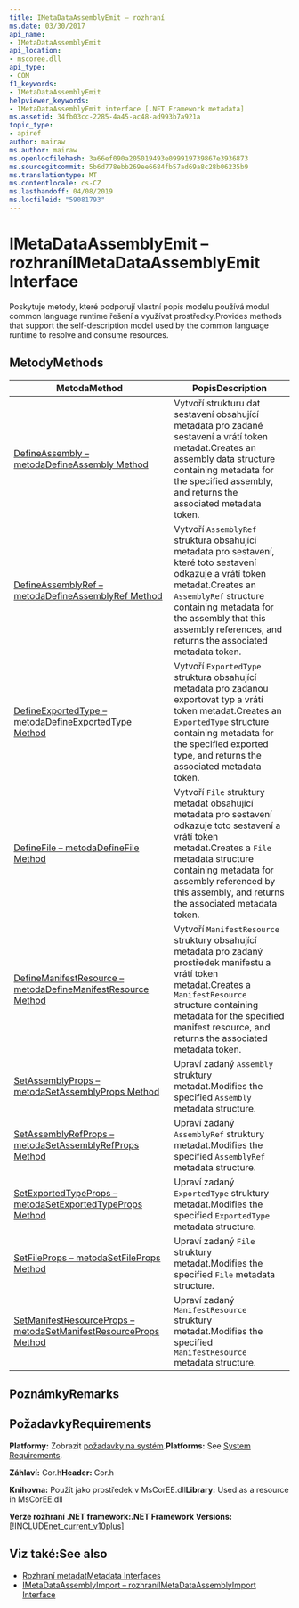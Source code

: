 ```yaml
---
title: IMetaDataAssemblyEmit – rozhraní
ms.date: 03/30/2017
api_name:
- IMetaDataAssemblyEmit
api_location:
- mscoree.dll
api_type:
- COM
f1_keywords:
- IMetaDataAssemblyEmit
helpviewer_keywords:
- IMetaDataAssemblyEmit interface [.NET Framework metadata]
ms.assetid: 34fb03cc-2285-4a45-ac48-ad993b7a921a
topic_type:
- apiref
author: mairaw
ms.author: mairaw
ms.openlocfilehash: 3a66ef090a205019493e099919739867e3936873
ms.sourcegitcommit: 5b6d778ebb269ee6684fb57ad69a8c28b06235b9
ms.translationtype: MT
ms.contentlocale: cs-CZ
ms.lasthandoff: 04/08/2019
ms.locfileid: "59081793"
---
```

# <a name="imetadataassemblyemit-interface"></a><span data-ttu-id="ad044-102">IMetaDataAssemblyEmit – rozhraní</span><span class="sxs-lookup"><span data-stu-id="ad044-102">IMetaDataAssemblyEmit Interface</span></span>
<span data-ttu-id="ad044-103">Poskytuje metody, které podporují vlastní popis modelu používá modul common language runtime řešení a využívat prostředky.</span><span class="sxs-lookup"><span data-stu-id="ad044-103">Provides methods that support the self-description model used by the common language runtime to resolve and consume resources.</span></span>  
  
## <a name="methods"></a><span data-ttu-id="ad044-104">Metody</span><span class="sxs-lookup"><span data-stu-id="ad044-104">Methods</span></span>  
  
|<span data-ttu-id="ad044-105">Metoda</span><span class="sxs-lookup"><span data-stu-id="ad044-105">Method</span></span>|<span data-ttu-id="ad044-106">Popis</span><span class="sxs-lookup"><span data-stu-id="ad044-106">Description</span></span>|  
|------------|-----------------|  
|[<span data-ttu-id="ad044-107">DefineAssembly – metoda</span><span class="sxs-lookup"><span data-stu-id="ad044-107">DefineAssembly Method</span></span>](../../../../docs/framework/unmanaged-api/metadata/imetadataassemblyemit-defineassembly-method.md)|<span data-ttu-id="ad044-108">Vytvoří strukturu dat sestavení obsahující metadata pro zadané sestavení a vrátí token metadat.</span><span class="sxs-lookup"><span data-stu-id="ad044-108">Creates an assembly data structure containing metadata for the specified assembly, and returns the associated metadata token.</span></span>|  
|[<span data-ttu-id="ad044-109">DefineAssemblyRef – metoda</span><span class="sxs-lookup"><span data-stu-id="ad044-109">DefineAssemblyRef Method</span></span>](../../../../docs/framework/unmanaged-api/metadata/imetadataassemblyemit-defineassemblyref-method.md)|<span data-ttu-id="ad044-110">Vytvoří `AssemblyRef` struktura obsahující metadata pro sestavení, které toto sestavení odkazuje a vrátí token metadat.</span><span class="sxs-lookup"><span data-stu-id="ad044-110">Creates an `AssemblyRef` structure containing metadata for the assembly that this assembly references, and returns the associated metadata token.</span></span>|  
|[<span data-ttu-id="ad044-111">DefineExportedType – metoda</span><span class="sxs-lookup"><span data-stu-id="ad044-111">DefineExportedType Method</span></span>](../../../../docs/framework/unmanaged-api/metadata/imetadataassemblyemit-defineexportedtype-method.md)|<span data-ttu-id="ad044-112">Vytvoří `ExportedType` struktura obsahující metadata pro zadanou exportovat typ a vrátí token metadat.</span><span class="sxs-lookup"><span data-stu-id="ad044-112">Creates an `ExportedType` structure containing metadata for the specified exported type, and returns the associated metadata token.</span></span>|  
|[<span data-ttu-id="ad044-113">DefineFile – metoda</span><span class="sxs-lookup"><span data-stu-id="ad044-113">DefineFile Method</span></span>](../../../../docs/framework/unmanaged-api/metadata/imetadataassemblyemit-definefile-method.md)|<span data-ttu-id="ad044-114">Vytvoří `File` struktury metadat obsahující metadata pro sestavení odkazuje toto sestavení a vrátí token metadat.</span><span class="sxs-lookup"><span data-stu-id="ad044-114">Creates a `File` metadata structure containing metadata for assembly referenced by this assembly, and returns the associated metadata token.</span></span>|  
|[<span data-ttu-id="ad044-115">DefineManifestResource – metoda</span><span class="sxs-lookup"><span data-stu-id="ad044-115">DefineManifestResource Method</span></span>](../../../../docs/framework/unmanaged-api/metadata/imetadataassemblyemit-definemanifestresource-method.md)|<span data-ttu-id="ad044-116">Vytvoří `ManifestResource` struktury obsahující metadata pro zadaný prostředek manifestu a vrátí token metadat.</span><span class="sxs-lookup"><span data-stu-id="ad044-116">Creates a `ManifestResource` structure containing metadata for the specified manifest resource, and returns the associated metadata token.</span></span>|  
|[<span data-ttu-id="ad044-117">SetAssemblyProps – metoda</span><span class="sxs-lookup"><span data-stu-id="ad044-117">SetAssemblyProps Method</span></span>](../../../../docs/framework/unmanaged-api/metadata/imetadataassemblyemit-setassemblyprops-method.md)|<span data-ttu-id="ad044-118">Upraví zadaný `Assembly` struktury metadat.</span><span class="sxs-lookup"><span data-stu-id="ad044-118">Modifies the specified `Assembly` metadata structure.</span></span>|  
|[<span data-ttu-id="ad044-119">SetAssemblyRefProps – metoda</span><span class="sxs-lookup"><span data-stu-id="ad044-119">SetAssemblyRefProps Method</span></span>](../../../../docs/framework/unmanaged-api/metadata/imetadataassemblyemit-setassemblyrefprops-method.md)|<span data-ttu-id="ad044-120">Upraví zadaný `AssemblyRef` struktury metadat.</span><span class="sxs-lookup"><span data-stu-id="ad044-120">Modifies the specified `AssemblyRef` metadata structure.</span></span>|  
|[<span data-ttu-id="ad044-121">SetExportedTypeProps – metoda</span><span class="sxs-lookup"><span data-stu-id="ad044-121">SetExportedTypeProps Method</span></span>](../../../../docs/framework/unmanaged-api/metadata/imetadataassemblyemit-setexportedtypeprops-method.md)|<span data-ttu-id="ad044-122">Upraví zadaný `ExportedType` struktury metadat.</span><span class="sxs-lookup"><span data-stu-id="ad044-122">Modifies the specified `ExportedType` metadata structure.</span></span>|  
|[<span data-ttu-id="ad044-123">SetFileProps – metoda</span><span class="sxs-lookup"><span data-stu-id="ad044-123">SetFileProps Method</span></span>](../../../../docs/framework/unmanaged-api/metadata/imetadataassemblyemit-setfileprops-method.md)|<span data-ttu-id="ad044-124">Upraví zadaný `File` struktury metadat.</span><span class="sxs-lookup"><span data-stu-id="ad044-124">Modifies the specified `File` metadata structure.</span></span>|  
|[<span data-ttu-id="ad044-125">SetManifestResourceProps – metoda</span><span class="sxs-lookup"><span data-stu-id="ad044-125">SetManifestResourceProps Method</span></span>](../../../../docs/framework/unmanaged-api/metadata/imetadataassemblyemit-setmanifestresourceprops-method.md)|<span data-ttu-id="ad044-126">Upraví zadaný `ManifestResource` struktury metadat.</span><span class="sxs-lookup"><span data-stu-id="ad044-126">Modifies the specified `ManifestResource` metadata structure.</span></span>|  
  
## <a name="remarks"></a><span data-ttu-id="ad044-127">Poznámky</span><span class="sxs-lookup"><span data-stu-id="ad044-127">Remarks</span></span>  
  
## <a name="requirements"></a><span data-ttu-id="ad044-128">Požadavky</span><span class="sxs-lookup"><span data-stu-id="ad044-128">Requirements</span></span>  
 <span data-ttu-id="ad044-129">**Platformy:** Zobrazit [požadavky na systém](../../../../docs/framework/get-started/system-requirements.md).</span><span class="sxs-lookup"><span data-stu-id="ad044-129">**Platforms:** See [System Requirements](../../../../docs/framework/get-started/system-requirements.md).</span></span>  
  
 <span data-ttu-id="ad044-130">**Záhlaví:** Cor.h</span><span class="sxs-lookup"><span data-stu-id="ad044-130">**Header:** Cor.h</span></span>  
  
 <span data-ttu-id="ad044-131">**Knihovna:** Použít jako prostředek v MsCorEE.dll</span><span class="sxs-lookup"><span data-stu-id="ad044-131">**Library:** Used as a resource in MsCorEE.dll</span></span>  
  
 **<span data-ttu-id="ad044-132">Verze rozhraní .NET framework:</span><span class="sxs-lookup"><span data-stu-id="ad044-132">.NET Framework Versions:</span></span>** [!INCLUDE[net_current_v10plus](../../../../includes/net-current-v10plus-md.md)]  
  
## <a name="see-also"></a><span data-ttu-id="ad044-133">Viz také:</span><span class="sxs-lookup"><span data-stu-id="ad044-133">See also</span></span>

- [<span data-ttu-id="ad044-134">Rozhraní metadat</span><span class="sxs-lookup"><span data-stu-id="ad044-134">Metadata Interfaces</span></span>](../../../../docs/framework/unmanaged-api/metadata/metadata-interfaces.md)
- [<span data-ttu-id="ad044-135">IMetaDataAssemblyImport – rozhraní</span><span class="sxs-lookup"><span data-stu-id="ad044-135">IMetaDataAssemblyImport Interface</span></span>](../../../../docs/framework/unmanaged-api/metadata/imetadataassemblyimport-interface.md)
